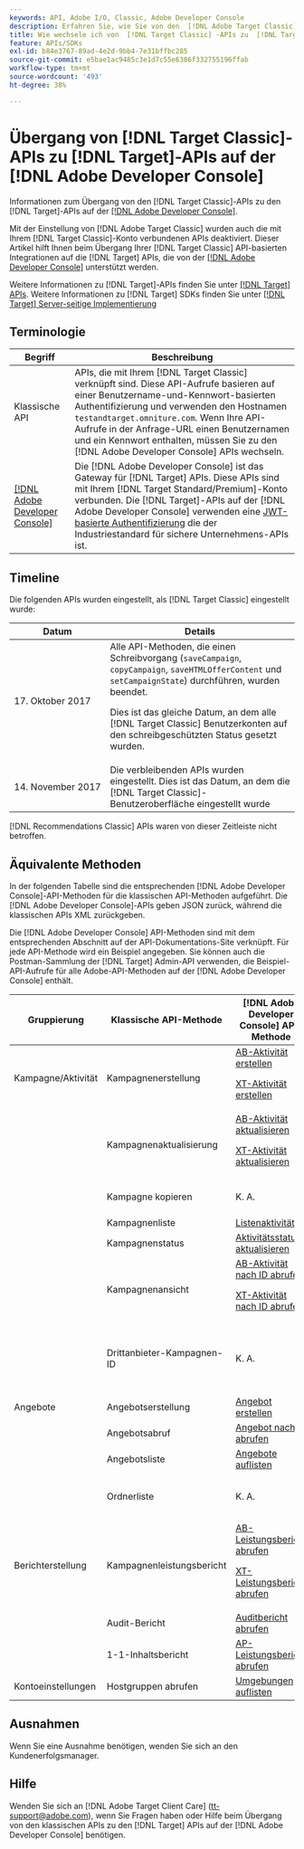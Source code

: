 ```yaml
---
keywords: API, Adobe I/O, Classic, Adobe Developer Console
description: Erfahren Sie, wie Sie von den  [!DNL Adobe Target Classic] -APIs zu den  [!DNL Target] -APIs auf der  [!DNL Adobe Developer Console] wechseln.
title: Wie wechsele ich von  [!DNL Target Classic] -APIs zu  [!DNL Target] -APIs auf der  [!DNL Adobe Developer Console]?
feature: APIs/SDKs
exl-id: b84e3767-89ad-4e2d-9bb4-7e31bffbc285
source-git-commit: e5bae1ac9485c3e1d7c55e6386f332755196ffab
workflow-type: tm+mt
source-wordcount: '493'
ht-degree: 38%

---
```


# Übergang von [!DNL Target Classic]-APIs zu [!DNL Target]-APIs auf der [!DNL Adobe Developer Console]

Informationen zum Übergang von den [!DNL Target Classic]-APIs zu den [!DNL Target]-APIs auf der [[!DNL Adobe Developer Console]](https://developer.adobe.com/console/home).

Mit der Einstellung von [!DNL Adobe Target Classic] wurden auch die mit Ihrem [!DNL Target Classic]-Konto verbundenen APIs deaktiviert. Dieser Artikel hilft Ihnen beim Übergang Ihrer [!DNL Target Classic] API-basierten Integrationen auf die [!DNL Target] APIs, die von der [[!DNL Adobe Developer Console]](https://developer.adobe.com/console/home) unterstützt werden.

Weitere Informationen zu [!DNL Target]-APIs finden Sie unter [[!DNL Target] APIs](/help/dev/before-administer/target-api-overview.md). Weitere Informationen zu [!DNL Target] SDKs finden Sie unter [[!DNL Target] Server-seitige Implementierung](/help/dev/implement/server-side/server-side-overview.md)

## Terminologie  

| Begriff | Beschreibung |
|--- |--- |
| Klassische API | APIs, die mit Ihrem [!DNL Target Classic] verknüpft sind. Diese API-Aufrufe basieren auf einer Benutzername-und-Kennwort-basierten Authentifizierung und verwenden den Hostnamen `testandtarget.omniture.com`. Wenn Ihre API-Aufrufe in der Anfrage-URL einen Benutzernamen und ein Kennwort enthalten, müssen Sie zu den [!DNL Adobe Developer Console] APIs wechseln. |
| [[!DNL Adobe Developer Console]](https://developer.adobe.com/console/home) | Die [!DNL Adobe Developer Console] ist das Gateway für [!DNL Target] APIs. Diese APIs sind mit Ihrem [!DNL Target Standard/Premium]-Konto verbunden. Die [!DNL Target]-APIs auf der [!DNL Adobe Developer Console] verwenden eine [JWT-basierte Authentifizierung](../../before-administer/configure-authentication.md) die der Industriestandard für sichere Unternehmens-APIs ist. |

## Timeline 

Die folgenden APIs wurden eingestellt, als [!DNL Target Classic] eingestellt wurde:

| Datum | Details |
|--- |--- |
| 17. Oktober 2017 | Alle API-Methoden, die einen Schreibvorgang (`saveCampaign`, `copyCampaign`, `saveHTMLOfferContent` und `setCampaignState`) durchführen, wurden beendet.<P>Dies ist das gleiche Datum, an dem alle [!DNL Target Classic] Benutzerkonten auf den schreibgeschützten Status gesetzt wurden. |
| 14. November 2017 | Die verbleibenden APIs wurden eingestellt. Dies ist das Datum, an dem die [!DNL Target Classic]-Benutzeroberfläche eingestellt wurde |

[!DNL Recommendations Classic] APIs waren von dieser Zeitleiste nicht betroffen.

## Äquivalente Methoden 

In der folgenden Tabelle sind die entsprechenden [!DNL Adobe Developer Console]-API-Methoden für die klassischen API-Methoden aufgeführt. Die [!DNL Adobe Developer Console]-APIs geben JSON zurück, während die klassischen APIs XML zurückgeben.

Die [!DNL Adobe Developer Console] API-Methoden sind mit dem entsprechenden Abschnitt auf der API-Dokumentations-Site verknüpft. Für jede API-Methode wird ein Beispiel angegeben. Sie können auch die Postman-Sammlung der [!DNL Target] Admin-API verwenden, die Beispiel-API-Aufrufe für alle Adobe-API-Methoden auf der [!DNL Adobe Developer Console] enthält.

| Gruppierung | Klassische API-Methode | [!DNL Adobe Developer Console] API-Methode | Hinweise |
|--- |--- |--- |--- |
| Kampagne/Aktivität | Kampagnenerstellung | [AB-Aktivität erstellen](https://developers.adobetarget.com/api/#create-ab-activity)<P>[XT-Aktivität erstellen](https://developers.adobetarget.com/api/#create-xt-activity) | Die neuen APIs enthalten separate Erstellungsmethoden für AB und XT |
|  | Kampagnenaktualisierung | [AB-Aktivität aktualisieren](https://developers.adobetarget.com/api/#update-ab-activity)<P>[XT-Aktivität aktualisieren](https://developers.adobetarget.com/api/#update-xt-activity) |  |
|  | Kampagne kopieren | K. A. | APIs zum Erstellen von Aktivitäten verwenden |
|  | Kampagnenliste | [Listenaktivitäten](https://developers.adobetarget.com/api/#list-activities) |  |
|  | Kampagnenstatus | [Aktivitätsstatus aktualisieren](https://developers.adobetarget.com/api/#update-activity-state) |  |
|  | Kampagnenansicht | [AB-Aktivität nach ID abrufen](https://developers.adobetarget.com/api/#get-ab-activity-by-id)<P>[XT-Aktivität nach ID abrufen](https://developers.adobetarget.com/api/#get-xt-activity-by-id) |  |
|  | Drittanbieter-Kampagnen-ID | K. A. | Wenn Sie eine thirdpartyID verwenden, können die relevanten Aktivitätsmethoden verwendet werden |
| Angebote | Angebotserstellung | [Angebot erstellen](https://developers.adobetarget.com/api/#create-offer) |  |
|  | Angebotsabruf | [Angebot nach ID abrufen](https://developers.adobetarget.com/api/#get-offer-by-id) |  |
|  | Angebotsliste | [Angebote auflisten](https://developers.adobetarget.com/api/#list-offers) |  |
|  | Ordnerliste | K. A. | Ordner werden in [!DNL Target Standard/Premium] nicht unterstützt |
| Berichterstellung | Kampagnenleistungsbericht | [AB-Leistungsbericht abrufen](https://developers.adobetarget.com/api/#get-ab-performance-report)<P>[XT-Leistungsbericht abrufen](https://developers.adobetarget.com/api/#get-xt-performance-report) |  |
|  | Audit-Bericht | [Auditbericht abrufen](https://developers.adobetarget.com/api/#get-audit-report) |  |
|  | 1-1-Inhaltsbericht | [AP-Leistungsbericht abrufen](https://developers.adobetarget.com/api/#get-ap-activity-performance-report) |  |
| Kontoeinstellungen | Hostgruppen abrufen | [Umgebungen auflisten](https://developers.adobetarget.com/api/#list-environments) |  |

## Ausnahmen

Wenn Sie eine Ausnahme benötigen, wenden Sie sich an den Kundenerfolgsmanager.

## Hilfe 

Wenden Sie sich an [!DNL Adobe Target Client Care] (tt-support@adobe.com), wenn Sie Fragen haben oder Hilfe beim Übergang von den klassischen APIs zu den [!DNL Target] APIs auf der [!DNL Adobe Developer Console] benötigen.
